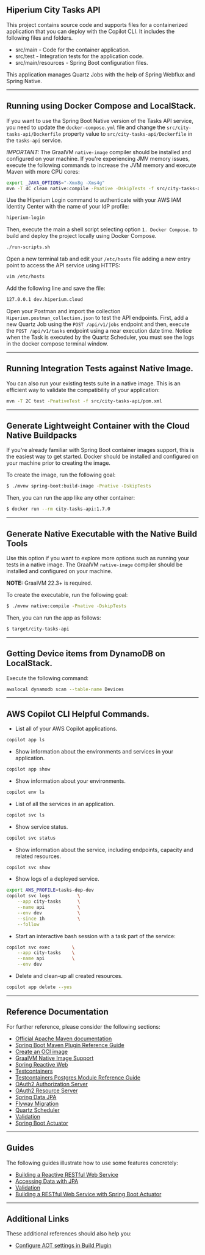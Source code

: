 ## Hiperium City Tasks API

This project contains source code
and supports files for a containerized application
that you can deploy with the Copilot CLI. It includes the following files and folders.

- src/main - Code for the container application.
- src/test - Integration tests for the application code.
- src/main/resources - Spring Boot configuration files.

This application manages Quartz Jobs with the help of Spring Webflux and Spring Native.

---

## Running using Docker Compose and LocalStack.
If you want to use tha Spring Boot Native version of the Tasks API service, you need to update the `docker-compose.yml` file 
and change the `src/city-tasks-api/Dockerfile` property value to `src/city-tasks-api/Dockerfile` in the `tasks-api` service.

*IMPORTANT:* The GraalVM `native-image` compiler should be installed and configured on your machine. 
If you're experiencing JMV memory issues, execute the following commands to increase the JVM memory and execute Maven with more CPU cores:

```bash
export _JAVA_OPTIONS="-Xmx8g -Xms4g"
mvn -T 4C clean native:compile -Pnative -DskipTests -f src/city-tasks-api/pom.xml -Ddependency-check.skip=true
```

Use the Hiperium Login command to authenticate with your AWS IAM Identity Center with the name of your IdP profile:
```bash
hiperium-login
```

Then, execute the main a shell script selecting option `1. Docker Compose.` to build and deploy the project locally using Docker Compose.
```bash
./run-scripts.sh
```

Open a new terminal tab and edit your `/etc/hosts` file adding a new entry point to access the API service using HTTPS:
```bash
vim /etc/hosts
```

Add the following line and save the file:
```bash
127.0.0.1 dev.hiperium.cloud
```

Open your Postman and import the collection `Hiperium.postman_collection.json` to test the API endpoints. 
First, add a new Quartz Job using the `POST /api/v1/jobs` endpoint and then, execute the `POST /api/v1/tasks` endpoint using a near execution date time.
Notice when the Task is executed by the Quartz Scheduler, you must see the logs in the docker compose terminal window.

---

## Running Integration Tests against Native Image.
You can also run your existing tests suite in a native image.
This is an efficient way to validate the compatibility of your application:
```bash
mvn -T 2C test -PnativeTest -f src/city-tasks-api/pom.xml
```

---

## Generate Lightweight Container with the Cloud Native Buildpacks
If you're already familiar with Spring Boot container images support, this is the easiest way to get started.
Docker should be installed and configured on your machine prior to creating the image.

To create the image, run the following goal:
```bash
$ ./mvnw spring-boot:build-image -Pnative -DskipTests
```

Then, you can run the app like any other container:
```bash
$ docker run --rm city-tasks-api:1.7.0
```

---

## Generate Native Executable with the Native Build Tools
Use this option if you want to explore more options such as running your tests in a native image.
The GraalVM `native-image` compiler should be installed and configured on your machine.

**NOTE:** GraalVM 22.3+ is required.

To create the executable, run the following goal:
```bash
$ ./mvnw native:compile -Pnative -DskipTests
```

Then, you can run the app as follows:
```bash
$ target/city-tasks-api
```

---

## Getting Device items from DynamoDB on LocalStack.
Execute the following command:
```bash
awslocal dynamodb scan --table-name Devices
```

---

## AWS Copilot CLI Helpful Commands.

* List all of your AWS Copilot applications.
```bash
copilot app ls
```

* Show information about the environments and services in your application.
```bash
copilot app show
```

* Show information about your environments.
```bash
copilot env ls
```

* List of all the services in an application.
```bash
copilot svc ls
```

* Show service status.
```bash
copilot svc status
```

* Show information about the service, including endpoints, capacity and related resources.
```bash
copilot svc show
```

* Show logs of a deployed service.
```bash
export AWS_PROFILE=tasks-dep-dev
copilot svc logs          \
    --app city-tasks      \
    --name api            \
    --env dev             \
    --since 1h            \
    --follow
```

* Start an interactive bash session with a task part of the service:
```bash
copilot svc exec        \
    --app city-tasks    \
    --name api          \
    --env dev
```

* Delete and clean-up all created resources.
```bash
copilot app delete --yes
```

---

## Reference Documentation
For further reference, please consider the following sections:

* [Official Apache Maven documentation](https://maven.apache.org/guides/index.html)
* [Spring Boot Maven Plugin Reference Guide](https://docs.spring.io/spring-boot/docs/3.1.1/maven-plugin/reference/html/)
* [Create an OCI image](https://docs.spring.io/spring-boot/docs/3.1.1/maven-plugin/reference/html/#build-image)
* [GraalVM Native Image Support](https://docs.spring.io/spring-boot/docs/3.1.1/reference/html/native-image.html#native-image)
* [Spring Reactive Web](https://docs.spring.io/spring-boot/docs/3.1.1/reference/htmlsingle/#web.reactive)
* [Testcontainers](https://www.testcontainers.org/)
* [Testcontainers Postgres Module Reference Guide](https://www.testcontainers.org/modules/databases/postgres/)
* [OAuth2 Authorization Server](https://docs.spring.io/spring-boot/docs/3.1.1/reference/htmlsingle/#web.security.oauth2.authorization-server)
* [OAuth2 Resource Server](https://docs.spring.io/spring-security/reference/reactive/oauth2/resource-server/)
* [Spring Data JPA](https://docs.spring.io/spring-boot/docs/3.1.1/reference/htmlsingle/#data.sql.jpa-and-spring-data)
* [Flyway Migration](https://docs.spring.io/spring-boot/docs/3.1.1/reference/htmlsingle/#howto.data-initialization.migration-tool.flyway)
* [Quartz Scheduler](https://docs.spring.io/spring-boot/docs/3.1.1/reference/htmlsingle/#io.quartz)
* [Validation](https://docs.spring.io/spring-boot/docs/3.1.1/reference/htmlsingle/#io.validation)
* [Spring Boot Actuator](https://docs.spring.io/spring-boot/docs/3.1.1/reference/htmlsingle/#actuator)

---

## Guides
The following guides illustrate how to use some features concretely:

* [Building a Reactive RESTful Web Service](https://spring.io/guides/gs/reactive-rest-service/)
* [Accessing Data with JPA](https://spring.io/guides/gs/accessing-data-jpa/)
* [Validation](https://spring.io/guides/gs/validating-form-input/)
* [Building a RESTful Web Service with Spring Boot Actuator](https://spring.io/guides/gs/actuator-service/)

---

## Additional Links
These additional references should also help you:

* [Configure AOT settings in Build Plugin](https://docs.spring.io/spring-boot/docs/3.1.1/maven-plugin/reference/htmlsingle/#aot)
